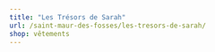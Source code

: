 ```yaml
---
title: "Les Trésors de Sarah"
url: /saint-maur-des-fosses/les-tresors-de-sarah/
shop: vêtements
---
```

